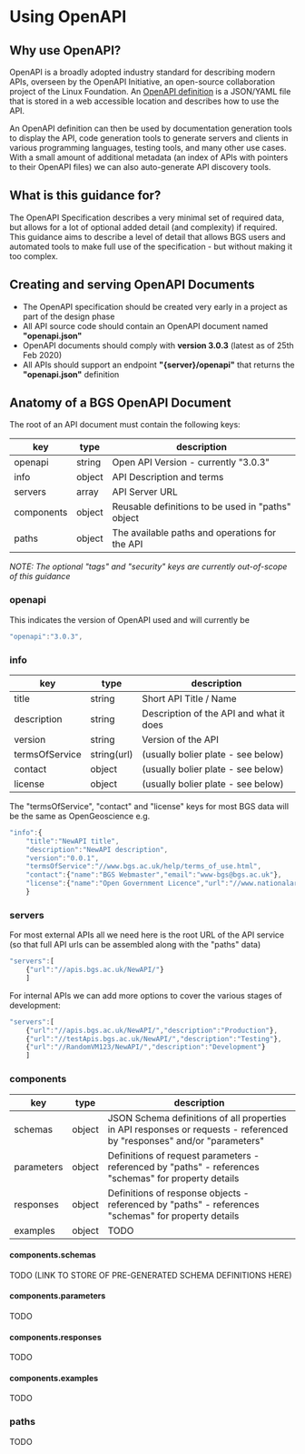 # Using OpenAPI

## Why use OpenAPI?

OpenAPI is a broadly adopted industry standard for describing modern APIs, overseen by the OpenAPI Initiative, an open-source collaboration project of the Linux Foundation.
An [OpenAPI definition](https://swagger.io/specification/) is a JSON/YAML file that is stored in a web accessible location and describes how to use the API.

An OpenAPI definition can then be used by documentation generation tools to display the API, code generation tools to generate servers and clients in various programming languages, testing tools, and many other use cases.
With a small amount of additional metadata (an index of APIs with pointers to their OpenAPI files) we can also auto-generate API discovery tools.

## What is this guidance for?

The OpenAPI Specification describes a very minimal set of required data, but allows for a lot of optional added detail (and complexity) if required.
This guidance aims to describe a level of detail that allows BGS users and automated tools to make full use of the specification - but without making it too complex.

## Creating and serving OpenAPI Documents

*  The OpenAPI specification should be created very early in a project as part of the design phase
*  All API source code should contain an OpenAPI document named **"openapi.json"**
*  OpenAPI documents should comply with **version 3.0.3** (latest as of 25th Feb 2020)
*  All APIs should support an endpoint **"{server}/openapi"** that returns the **"openapi.json"** definition

## Anatomy of a BGS OpenAPI Document

The root of an API document must contain the following keys:

| key | type | description |
| ------ | ------ | ------ |
| openapi | string | Open API Version - currently "3.0.3" |
| info | object |  API Description and terms  |
| servers | array |  API Server URL |
| components | object |  Reusable definitions to be used in "paths" object |
| paths | object | The available paths and operations for the API |

*NOTE: The optional "tags" and "security" keys are currently out-of-scope of this guidance*

### openapi

This indicates the version of OpenAPI used and will currently be 
```javascript
"openapi":"3.0.3",
```

### info

| key | type | description |
| ------ | ------ | ------ |
| title | string | Short API Title / Name |
| description | string |  Description of the API and what it does |
| version | string | Version of the API |
| termsOfService | string(url) | (usually bolier plate - see below) |
| contact | object | (usually bolier plate - see below) |
| license | object | (usually bolier plate - see below) |

The "termsOfService", "contact" and "license" keys for most BGS data will be the same as OpenGeoscience e.g.

```javascript
"info":{
	"title":"NewAPI title",
	"description":"NewAPI description",
	"version":"0.0.1",
	"termsOfService":"//www.bgs.ac.uk/help/terms_of_use.html",
	"contact":{"name":"BGS Webmaster","email":"www-bgs@bgs.ac.uk"},
	"license":{"name":"Open Government Licence","url":"//www.nationalarchives.gov.uk/doc/open-government-licence/version/3/"}
	}
```

### servers

For most external APIs all we need here is the root URL of the API service (so that full API urls can be assembled along with the "paths" data)

```javascript
"servers":[
    {"url":"//apis.bgs.ac.uk/NewAPI/"}
    ]
```

For internal APIs we can add more options to cover the various stages of development:

```javascript
"servers":[
    {"url":"//apis.bgs.ac.uk/NewAPI/","description":"Production"},
    {"url":"//testApis.bgs.ac.uk/NewAPI/","description":"Testing"},
    {"url":"//RandomVM123/NewAPI/","description":"Development"}
    ]
```

### components

| key | type | description |
| ------ | ------ | ------ |
| schemas | object | JSON Schema definitions of all properties in API responses or requests - referenced by "responses" and/or "parameters"  |
| parameters | object | Definitions of request parameters - referenced by "paths" - references "schemas" for property details |
| responses | object | Definitions of response objects - referenced by "paths" - references "schemas" for property details |
| examples | object | TODO |

#### components.schemas

TODO (LINK TO STORE OF PRE-GENERATED SCHEMA DEFINITIONS HERE)

#### components.parameters

TODO

#### components.responses

TODO

#### components.examples

TODO


### paths

TODO

